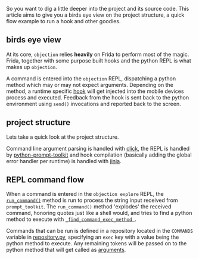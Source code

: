 So you want to dig a little deeper into the project and its source code. This article aims to give you a birds eye view on the project structure, a quick flow example to run a hook and other goodies.

## birds eye view
At its core, `objection` relies **heavily** on Frida to perform most of the magic. Frida, together with some purpose built hooks and the python REPL is what makes up `objection`.

A command is entered into the `objection` REPL, dispatching a python method which may or may not expect arguments. Depending on the method, a runtime specific [hook](https://github.com/sensepost/objection/tree/master/objection/hooks) will get injected into the mobile devices process and executed. Feedback from the hook is sent back to the python environment using `send()` invocations and reported back to the screen. 

## project structure
Lets take a quick look at the project structure.

Command line argument parsing is handled with [click](http://click.pocoo.org/5/), the REPL is handled by [python-prompt-toolkit](https://github.com/jonathanslenders/python-prompt-toolkit) and hook compilation (basically adding the global error handler per runtime) is handled with [jinja](http://jinja.pocoo.org/docs/2.9/).

## REPL command flow
When a command is entered in the `objection explore` REPL, the [`run_command()`](https://github.com/sensepost/objection/blob/master/objection/console/repl.py#L131) method is run to process the string input received from `prompt_toolkit`. The `run_command()` method 'explodes' the received command, honoring quotes just like a shell would, and tries to find a python method to execute with [`_find_command_exec_method `](https://github.com/sensepost/objection/blob/master/objection/console/repl.py#L200).

Commands that can be run is defined in a repository located in the `COMMANDS` variable in [repository.py](https://github.com/sensepost/objection/blob/master/objection/console/repository.py#L28), specifying an `exec` key with a value being the python method to execute. Any remaining tokens will be passed on to the python method that will get called as [arguments](https://github.com/sensepost/objection/blob/master/objection/console/repl.py#L198).